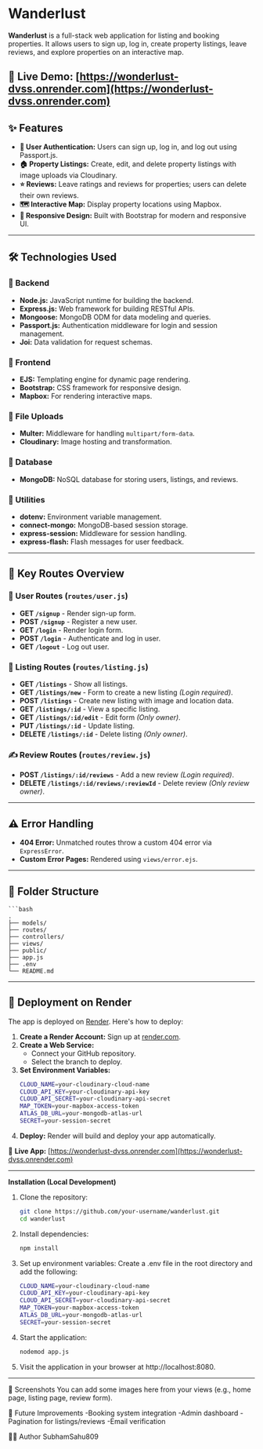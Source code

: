 # Wanderlust

**Wanderlust** is a full-stack web application for listing and booking properties. It allows users to sign up, log in, create property listings, leave reviews, and explore properties on an interactive map.

🚀 Live Demo: [https://wonderlust-dvss.onrender.com](https://wonderlust-dvss.onrender.com)
---

## ✨ Features

- **🔐 User Authentication:** Users can sign up, log in, and log out using Passport.js.
- **🏠 Property Listings:** Create, edit, and delete property listings with image uploads via Cloudinary.
- **⭐ Reviews:** Leave ratings and reviews for properties; users can delete their own reviews.
- **🗺️ Interactive Map:** Display property locations using Mapbox.
- **📱 Responsive Design:** Built with Bootstrap for modern and responsive UI.

---

## 🛠️ Technologies Used

### 🔧 Backend

- **Node.js:** JavaScript runtime for building the backend.
- **Express.js:** Web framework for building RESTful APIs.
- **Mongoose:** MongoDB ODM for data modeling and queries.
- **Passport.js:** Authentication middleware for login and session management.
- **Joi:** Data validation for request schemas.

### 🎨 Frontend

- **EJS:** Templating engine for dynamic page rendering.
- **Bootstrap:** CSS framework for responsive design.
- **Mapbox:** For rendering interactive maps.

### 📁 File Uploads

- **Multer:** Middleware for handling `multipart/form-data`.
- **Cloudinary:** Image hosting and transformation.

### 💾 Database

- **MongoDB:** NoSQL database for storing users, listings, and reviews.

### 🧰 Utilities

- **dotenv:** Environment variable management.
- **connect-mongo:** MongoDB-based session storage.
- **express-session:** Middleware for session handling.
- **express-flash:** Flash messages for user feedback.

---

## 🔗 Key Routes Overview

### 👤 User Routes (`routes/user.js`)

- **GET `/signup`** - Render sign-up form.
- **POST `/signup`** - Register a new user.
- **GET `/login`** - Render login form.
- **POST `/login`** - Authenticate and log in user.
- **GET `/logout`** - Log out user.

### 🏡 Listing Routes (`routes/listing.js`)

- **GET `/listings`** - Show all listings.
- **GET `/listings/new`** - Form to create a new listing *(Login required)*.
- **POST `/listings`** - Create new listing with image and location data.
- **GET `/listings/:id`** - View a specific listing.
- **GET `/listings/:id/edit`** - Edit form *(Only owner)*.
- **PUT `/listings/:id`** - Update listing.
- **DELETE `/listings/:id`** - Delete listing *(Only owner)*.

### ✍️ Review Routes (`routes/review.js`)

- **POST `/listings/:id/reviews`** - Add a new review *(Login required)*.
- **DELETE `/listings/:id/reviews/:reviewId`** - Delete review *(Only review owner)*.

---

## ⚠️ Error Handling

- **404 Error:** Unmatched routes throw a custom 404 error via `ExpressError`.
- **Custom Error Pages:** Rendered using `views/error.ejs`.

---

## 📂 Folder Structure

    ```bash
    .
    ├── models/
    ├── routes/
    ├── controllers/
    ├── views/
    ├── public/
    ├── app.js
    ├── .env
    └── README.md

---

## 🚀 Deployment on Render

The app is deployed on [Render](https://render.com/). Here's how to deploy:

1. **Create a Render Account:** Sign up at [render.com](https://render.com).
2. **Create a Web Service:**
   - Connect your GitHub repository.
   - Select the branch to deploy.
3. **Set Environment Variables:**
   ```bash
   CLOUD_NAME=your-cloudinary-cloud-name
   CLOUD_API_KEY=your-cloudinary-api-key
   CLOUD_API_SECRET=your-cloudinary-api-secret
   MAP_TOKEN=your-mapbox-access-token
   ATLAS_DB_URL=your-mongodb-atlas-url
   SECRET=your-session-secret

4. **Deploy:** Render will build and deploy your app automatically.

🔗 **Live App:** [https://wonderlust-dvss.onrender.com](https://wonderlust-dvss.onrender.com)

---


**Installation (Local Development)**
1. Clone the repository:
   ```bash
   git clone https://github.com/your-username/wanderlust.git
   cd wanderlust
   
2. Install dependencies:
   ```bash
   npm install
   
3. Set up environment variables: Create a .env file in the root directory and add the following:
   ```bash
   CLOUD_NAME=your-cloudinary-cloud-name
   CLOUD_API_KEY=your-cloudinary-api-key
   CLOUD_API_SECRET=your-cloudinary-api-secret
   MAP_TOKEN=your-mapbox-access-token
   ATLAS_DB_URL=your-mongodb-atlas-url
   SECRET=your-session-secret

4. Start the application:
   ```bash
   nodemod app.js

5. Visit the application in your browser at http://localhost:8080.

---

📸 Screenshots 
You can add some images here from your views (e.g., home page, listing page, review form).

📌 Future Improvements 
-Booking system integration
-Admin dashboard
-Pagination for listings/reviews
-Email verification



🧑‍💻 Author
SubhamSahu809 



